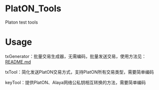 # PlatON_Tools
Platon test tools






# Usage
txGenerator：批量交易生成器，无需编码，批量发送交易，使用方法见：[README.md](./txGenerator/README.md)

txTool：简化发送PlatON交易方式，支持PlatON所有交易类型，需要简单编码

keyTool：提供PlatON、Alaya网络公私钥相互转换的方法，需要简单编码
